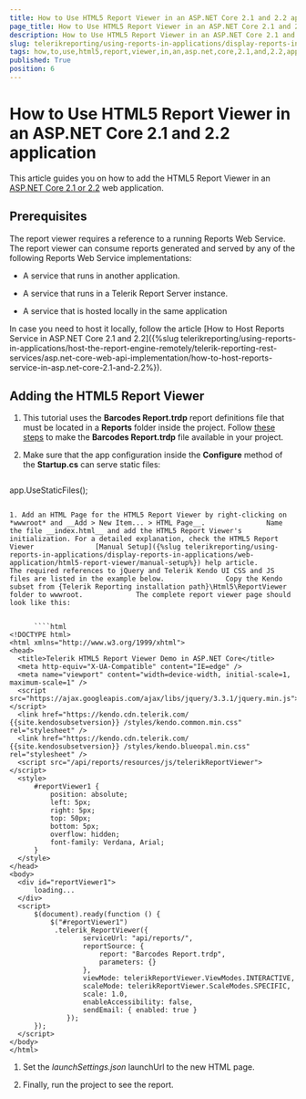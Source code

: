 ```yaml
---
title: How to Use HTML5 Report Viewer in an ASP.NET Core 2.1 and 2.2 application
page_title: How to Use HTML5 Report Viewer in an ASP.NET Core 2.1 and 2.2 application | for Telerik Reporting Documentation
description: How to Use HTML5 Report Viewer in an ASP.NET Core 2.1 and 2.2 application
slug: telerikreporting/using-reports-in-applications/display-reports-in-applications/web-application/html5-report-viewer/how-to-use-html5-report-viewer-in-an-asp.net-core-2.1-and-2.2-application
tags: how,to,use,html5,report,viewer,in,an,asp.net,core,2.1,and,2.2,application
published: True
position: 6
---
```


# How to Use HTML5 Report Viewer in an ASP.NET Core 2.1 and 2.2 application



This article guides you on how to add the HTML5 Report Viewer in an          [ASP.NET Core 2.1 or 2.2](https://docs.microsoft.com/en-us/aspnet/core/?view=aspnetcore-2.1)          web application.       

## Prerequisites

The report viewer requires a reference to a running Reports Web Service. The report viewer can consume reports generated and served by           any of the following Reports Web Service implementations:         

* A service that runs in another application.

* A service that runs in a Telerik Report Server instance.

* A service that is hosted locally in the same application

In case you need to host it locally, follow the article [How to Host Reports Service in ASP.NET Core 2.1 and 2.2]({%slug telerikreporting/using-reports-in-applications/host-the-report-engine-remotely/telerik-reporting-rest-services/asp.net-core-web-api-implementation/how-to-host-reports-service-in-asp.net-core-2.1-and-2.2%}).         

## Adding the HTML5 Report Viewer

1. This tutorial uses the __Barcodes Report.trdp__ report definitions file               that must be located in a __Reports__ folder inside the project.               Follow  [these steps](https://docs.telerik.com/reporting/telerik-reporting-rest-service-aspnetcore-mvc-core2#add-report-definitions)                to    make the __Barcodes Report.trdp__ file available in your project.             

1. Make sure that the app configuration inside the __Configure__ method of the __Startup.cs__             can serve static files:             

    
      ````c#
app.UseStaticFiles();
````

1. Add an HTML Page for the HTML5 Report Viewer by right-clicking on *wwwroot* and __Add > New Item... > HTML Page__.               Name the file __index.html__ and add the HTML5 Report Viewer's initialization. For a detailed explanation, check the HTML5 Report Viewer               [Manual Setup]({%slug telerikreporting/using-reports-in-applications/display-reports-in-applications/web-application/html5-report-viewer/manual-setup%}) help article.               The required references to jQuery and Telerik Kendo UI CSS and JS files are listed in the example below.               Copy the Kendo subset from {Telerik Reporting installation path}\Html5\ReportViewer folder to wwwroot.             The complete report viewer page should look like this:

    
      ````html
<!DOCTYPE html>
<html xmlns="http://www.w3.org/1999/xhtml">
<head>
  <title>Telerik HTML5 Report Viewer Demo in ASP.NET Core</title>
  <meta http-equiv="X-UA-Compatible" content="IE=edge" />
  <meta name="viewport" content="width=device-width, initial-scale=1, maximum-scale=1" />
  <script src="https://ajax.googleapis.com/ajax/libs/jquery/3.3.1/jquery.min.js"></script>
  <link href="https://kendo.cdn.telerik.com/ {{site.kendosubsetversion}} /styles/kendo.common.min.css" rel="stylesheet" />
  <link href="https://kendo.cdn.telerik.com/ {{site.kendosubsetversion}} /styles/kendo.blueopal.min.css" rel="stylesheet" />
  <script src="/api/reports/resources/js/telerikReportViewer"></script>
  <style>
      #reportViewer1 {
          position: absolute;
          left: 5px;
          right: 5px;
          top: 50px;
          bottom: 5px;
          overflow: hidden;
          font-family: Verdana, Arial;
      }
  </style>
</head>
<body>
  <div id="reportViewer1">
      loading...
  </div>
  <script>
      $(document).ready(function () {
          $("#reportViewer1")
           .telerik_ReportViewer({
                  serviceUrl: "api/reports/",
                  reportSource: {
                      report: "Barcodes Report.trdp",
                      parameters: {}
                  },
                  viewMode: telerikReportViewer.ViewModes.INTERACTIVE,
                  scaleMode: telerikReportViewer.ScaleModes.SPECIFIC,
                  scale: 1.0,
                  enableAccessibility: false,
                  sendEmail: { enabled: true }
              });
      });
  </script>
</body>
</html>
````

1. Set the *launchSettings.json* launchUrl to the new HTML page.             

1. Finally, run the project to see the report.

